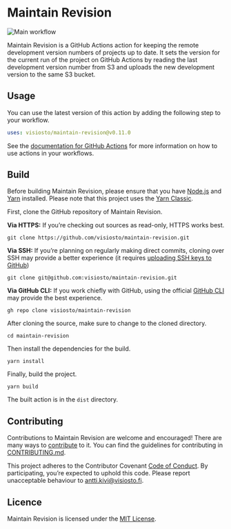 # Maintain Revision

![Main workflow](https://github.com/visiosto/maintain-revision/workflows/Main%20workflow/badge.svg)

Maintain Revision is a GitHub Actions action for keeping the remote development version numbers of projects up to date. It sets the version for the current run of the project on GitHub Actions by reading the last development version number from S3 and uploads the new development version to the same S3 bucket.

## Usage

You can use the latest version of this action by adding the following step to your workflow.

```yml
uses: visiosto/maintain-revision@v0.11.0
```

See the [documentation for GitHub Actions](https://docs.github.com/en/actions/reference/workflow-syntax-for-github-actions#jobsjob_idstepsuses) for more information on how to use actions in your workflows.

## Build

Before building Maintain Revision, please ensure that you have [Node.js](https://nodejs.org) and [Yarn](https://yarnpkg.com) installed. Please note that this project uses the [Yarn Classic](https://classic.yarnpkg.com).

First, clone the GitHub repository of Maintain Revision.

**Via HTTPS:** If you’re checking out sources as read-only, HTTPS works best.

    git clone https://github.com/visiosto/maintain-revision.git

**Via SSH:** If you’re planning on regularly making direct commits, cloning over SSH may provide a better experience (it requires [uploading SSH keys to GitHub](https://help.github.com/articles/adding-a-new-ssh-key-to-your-github-account/))

    git clone git@github.com:visiosto/maintain-revision.git

**Via GitHub CLI:** If you work chiefly with GitHub, using the official [GitHub CLI](https://cli.github.com) may provide the best experience.

    gh repo clone visiosto/maintain-revision

After cloning the source, make sure to change to the cloned directory.

    cd maintain-revision

Then install the dependencies for the build.

    yarn install

Finally, build the project.

    yarn build

The built action is in the `dist` directory.

## Contributing

Contributions to Maintain Revision are welcome and encouraged! There are many ways to [contribute](https://github.com/visiosto/.github/blob/main/CONTRIBUTING.md#how-can-i-contribute) to it. You can find the guidelines for contributing in [CONTRIBUTING.md](https://github.com/visiosto/.github/blob/main/CONTRIBUTING.md).

This project adheres to the Contributor Covenant [Code of Conduct](https://github.com/visiosto/.github/blob/main/CODE_OF_CONDUCT.md). By participating, you’re expected to uphold this code. Please report unacceptable behaviour to antti.kivi@visiosto.fi.

## Licence

Maintain Revision is licensed under the [MIT License](LICENCE).
